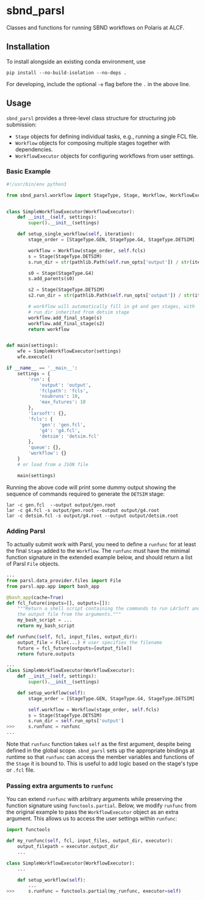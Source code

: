# sbnd_parsl

Classes and functions for running SBND workflows on Polaris at ALCF.

## Installation

To install alongside an existing conda environment, use

```
pip install --no-build-isolation --no-deps .
```

For developing, include the optional `-e` flag before the `.` in the above line.

## Usage

`sbnd_parsl` provides a three-level class structure for structuring job submission:

- `Stage` objects for defining individual tasks, e.g., running a single FCL file.
- `Workflow` objects for composing multiple stages together with dependencies.
- `WorkflowExecutor` objects for configuring workflows from user settings.

### Basic Example

```python
#!/usr/bin/env python3

from sbnd_parsl.workflow import StageType, Stage, Workflow, WorkflowExecutor


class SimpleWorkflowExecutor(WorkflowExecutor):
    def __init__(self, settings):
        super().__init__(settings)

    def setup_single_workflow(self, iteration):
        stage_order = [StageType.GEN, StageType.G4, StageType.DETSIM]

        workflow = Workflow(stage_order, self.fcls)
        s = Stage(StageType.DETSIM)
        s.run_dir = str(pathlib.Path(self.run_opts['output']) / str(iteration))

        s0 = Stage(StageType.G4)
        s.add_parents(s0)

        s2 = Stage(StageType.DETSIM)
        s2.run_dir = str(pathlib.Path(self.run_opts['output']) / str(iteration) / 'a')

        # workflow will automatically fill in g4 and gen stages, with
        # run_dir inherited from detsim stage
        workflow.add_final_stage(s)
        workflow.add_final_stage(s2)
        return workflow


def main(settings):
    wfe = SimpleWorkflowExecutor(settings)
    wfe.execute()

if __name__ == '__main__':
    settings = {
        'run': {
            'output': 'output',
            'fclpath': 'fcls',
            'nsubruns': 10,
            'max_futures': 10
        },
        'larsoft': {},
        'fcls': {
            'gen': 'gen.fcl',
            'g4': 'g4.fcl',
            'detsim': 'detsim.fcl'
        },
        'queue': {},
        'workflow': {}
    }
    # or load from a JSON file

    main(settings)
```

Running the above code will print some dummy output showing the sequence of
commands required to generate the `DETSIM` stage:
```
lar -c gen.fcl  --output output/gen.root
lar -c g4.fcl -s output/gen.root --output output/g4.root
lar -c detsim.fcl -s output/g4.root --output output/detsim.root
```

### Adding Parsl

To actually submit work with Parsl, you need to define a `runfunc` for at least
the final `Stage` added to the `Workflow`. The `runfunc` must have the minimal
function signature in the extended example below, and should return a list of
Parsl `File` objects. 

```python
...
from parsl.data_provider.files import File
from parsl.app.app import bash_app

@bash_app(cache=True)
def fcl_future(inputs=[], outputs=[]):
    """Return a shell script containing the commands to run LArSoft and produce
    the output file from the arguments."""
    my_bash_script = ...
    return my_bash_script

def runfunc(self, fcl, input_files, output_dir):
    output_file = File(...) # user specifies the filename
    future = fcl_future(outputs=[output_file])
    return future.outputs

...
class SimpleWorkflowExecutor(WorkflowExecutor):
    def __init__(self, settings):
        super().__init__(settings)

    def setup_workflow(self):
        stage_order = [StageType.GEN, StageType.G4, StageType.DETSIM]

        self.workflow = Workflow(stage_order, self.fcls)
        s = Stage(StageType.DETSIM)
        s.run_dir = self.run_opts['output']
>>>     s.runfunc = runfunc
...
```

Note that `runfunc` function takes `self` as the first argument, despite being
defined in the global scope. `sbnd_parsl` sets up the appropriate bindings at
runtime so that `runfunc` can access the member variables and functions of the
`Stage` it is bound to. This is useful to add logic based on the stage's type
or `.fcl` file.

### Passing extra arguments to `runfunc`

You can extend `runfunc` with arbitrary arguments while preserving the function
signature using `functools.partial`. Below, we modify `runfunc` from the
original example to pass the `WorkflowExecutor` object as an extra argument.
This allows us to access the user settings within `runfunc`:

```Python
import functools

def my_runfunc(self, fcl, input_files, output_dir, executor):
    output_filepath = executor.output_dir
    ...

class SimpleWorkflowExecutor(WorkflowExecutor):
    ...

    def setup_workflow(self):
        ...
>>>     s.runfunc = functools.partial(my_runfunc, executor=self) 
```
